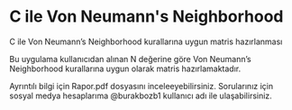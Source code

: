 # C ile Von Neumann's Neighborhood
C ile Von Neumann’s Neighborhood kurallarına uygun matris hazırlanması

Bu uygulama kullanıcıdan alınan N değerine göre Von Neumann’s Neighborhood kurallarına uygun olarak matris hazırlamaktadır.

Ayrıntılı bilgi için Rapor.pdf dosyasını inceleeyebilirsiniz.
Sorularınız için sosyal medya hesaplarıma @burakbozb1 kullanıcı adı ile ulaşabilirsiniz.
